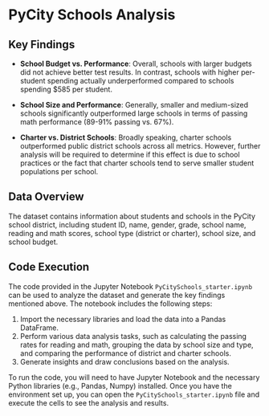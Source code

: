 # PyCity Schools Analysis

## Key Findings

- **School Budget vs. Performance**: Overall, schools with larger budgets did not achieve better test results. In contrast, schools with higher per-student spending actually underperformed compared to schools spending $585 per student.

- **School Size and Performance**: Generally, smaller and medium-sized schools significantly outperformed large schools in terms of passing math performance (89-91% passing vs. 67%).

- **Charter vs. District Schools**: Broadly speaking, charter schools outperformed public district schools across all metrics. However, further analysis will be required to determine if this effect is due to school practices or the fact that charter schools tend to serve smaller student populations per school.

## Data Overview

The dataset contains information about students and schools in the PyCity school district, including student ID, name, gender, grade, school name, reading and math scores, school type (district or charter), school size, and school budget.

## Code Execution

The code provided in the Jupyter Notebook `PyCitySchools_starter.ipynb` can be used to analyze the dataset and generate the key findings mentioned above. The notebook includes the following steps:

1. Import the necessary libraries and load the data into a Pandas DataFrame.
2. Perform various data analysis tasks, such as calculating the passing rates for reading and math, grouping the data by school size and type, and comparing the performance of district and charter schools.
3. Generate insights and draw conclusions based on the analysis.

To run the code, you will need to have Jupyter Notebook and the necessary Python libraries (e.g., Pandas, Numpy) installed. Once you have the environment set up, you can open the `PyCitySchools_starter.ipynb` file and execute the cells to see the analysis and results.